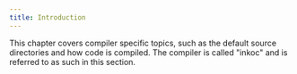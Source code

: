 ```yaml
---
title: Introduction
---
```

<!-- vale off -->

This chapter covers compiler specific topics, such as the default source
directories and how code is compiled. The compiler is called "inkoc" and is
referred to as such in this section.
